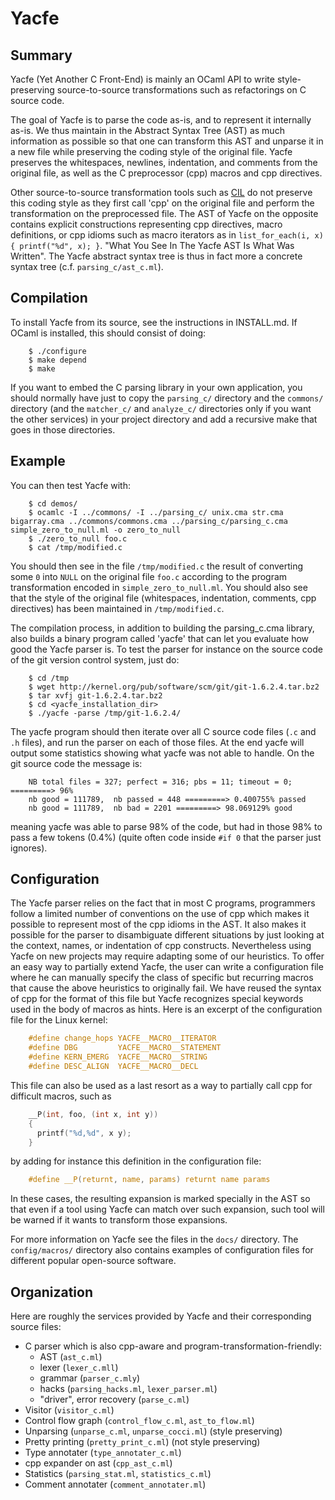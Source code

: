 Yacfe
=====

Summary
-------

Yacfe (Yet Another C Front-End) is mainly an OCaml API to write
style-preserving source-to-source transformations such as refactorings
on C source code.

The goal of Yacfe is to parse the code as-is, and to represent it
internally as-is. We thus maintain in the Abstract Syntax Tree (AST)
as much information as possible so that one can transform this AST and
unparse it in a new file while preserving the coding style of the
original file. Yacfe preserves the whitespaces, newlines, indentation,
and comments from the original file, as well as the C preprocessor
(cpp) macros and cpp directives.

Other source-to-source transformation tools such as
[CIL](http://manju.cs.berkeley.edu/cil/) do not preserve this coding style
as they first call 'cpp' on the original file and perform the
transformation on the preprocessed file. The AST of Yacfe on the
opposite contains explicit constructions representing cpp directives,
macro definitions, or cpp idioms such as macro iterators as in
`list_for_each(i, x) { printf("%d", x); }`. "What You See In The Yacfe
AST Is What Was Written". The Yacfe abstract syntax tree is thus in
fact more a concrete syntax tree (c.f. `parsing_c/ast_c.ml`).

Compilation
-----------

To install Yacfe from its source, see the instructions in INSTALL.md.
If OCaml is installed, this should consist of doing:

```
    $ ./configure
    $ make depend
    $ make
```

If you want to embed the C parsing library in your own application,
you should normally have just to copy the `parsing_c/` directory and the
`commons/` directory (and the `matcher_c/` and `analyze_c/` directories
only if you want the other services) in your project directory and add a
recursive make that goes in those directories.

Example
-------

You can then test Yacfe with:

```
    $ cd demos/
    $ ocamlc -I ../commons/ -I ../parsing_c/ unix.cma str.cma bigarray.cma ../commons/commons.cma ../parsing_c/parsing_c.cma simple_zero_to_null.ml -o zero_to_null
    $ ./zero_to_null foo.c
    $ cat /tmp/modified.c
```

You should then see in the file `/tmp/modified.c` the result of
converting some `0` into `NULL` on the original file `foo.c`
according to the program transformation encoded in `simple_zero_to_null.ml`.
You should also see that the style of the original file (whitespaces,
indentation, comments, cpp directives) has been maintained in
`/tmp/modified.c`.

The compilation process, in addition to building the parsing_c.cma library,
also builds a binary program called 'yacfe' that can let you evaluate
how good the Yacfe parser is. To test the parser for instance on the
source code of the git version control system, just do:

```
    $ cd /tmp
    $ wget http://kernel.org/pub/software/scm/git/git-1.6.2.4.tar.bz2
    $ tar xvfj git-1.6.2.4.tar.bz2
    $ cd <yacfe_installation_dir>
    $ ./yacfe -parse /tmp/git-1.6.2.4/
```

The yacfe program should then iterate over all C source code files
(`.c` and `.h` files), and run the parser on each of those files. At the
end yacfe will output some statistics showing what yacfe was not
able to handle. On the git source code the message is:

```
    NB total files = 327; perfect = 316; pbs = 11; timeout = 0; =========> 96%
    nb good = 111789,  nb passed = 448 =========> 0.400755% passed
    nb good = 111789,  nb bad = 2201 =========> 98.069129% good
```

meaning yacfe was able to parse 98% of the code, but had in those 98%
to pass a few tokens (0.4%) (quite often code inside `#if 0` that the
parser just ignores).

Configuration
-------------

The Yacfe parser relies on the fact that in most C programs,
programmers follow a limited number of conventions on the use of cpp
which makes it possible to represent most of the cpp idioms
in the AST. It also makes it possible for the parser to disambiguate
different situations by just looking at the context, names, or
indentation of cpp constructs. Nevertheless using Yacfe on new
projects may require adapting some of our heuristics. To offer an easy
way to partially extend Yacfe, the user can write a configuration file
where he can manually specify the class of specific but recurring
macros that cause the above heuristics to originally fail. We have
reused the syntax of cpp for the format of this file but Yacfe
recognizes special keywords used in the body of macros as hints.
Here is an excerpt of the configuration file for the Linux kernel:

```c
    #define change_hops YACFE__MACRO__ITERATOR
    #define DBG         YACFE__MACRO__STATEMENT
    #define KERN_EMERG  YACFE__MACRO__STRING
    #define DESC_ALIGN  YACFE__MACRO__DECL
```

This file can also be used as a last resort as a way
to partially call cpp for difficult macros, such as

```c
    __P(int, foo, (int x, int y))
    {
      printf("%d,%d", x y);
    }
```

by adding for instance this definition in the configuration file:

```c
    #define __P(returnt, name, params) returnt name params
```

In these cases, the resulting expansion is marked specially in the AST
so that even if a tool using Yacfe can match over such expansion, such
tool will be warned if it wants to transform those expansions.

For more information on Yacfe see the files in the `docs/` directory.
The `config/macros/` directory also contains examples of configuration
files for different popular open-source software.

Organization
------------

Here are roughly the services provided by Yacfe and their corresponding
source files:

 * C parser which is also cpp-aware and program-transformation-friendly:
     * AST    (`ast_c.ml`)
     * lexer  (`lexer_c.mll`)
     * grammar (`parser_c.mly`)
     * hacks   (`parsing_hacks.ml`, `lexer_parser.ml`)
     * "driver", error recovery (`parse_c.ml`)
 * Visitor (`visitor_c.ml`)
 * Control flow graph (`control_flow_c.ml`, `ast_to_flow.ml`)
 * Unparsing (`unparse_c.ml`, `unparse_cocci.ml`) (style preserving)
 * Pretty printing (`pretty_print_c.ml`)        (not style preserving)
 * Type annotater (`type_annotater_c.ml`)
 * cpp expander on ast (`cpp_ast_c.ml`)
 * Statistics (`parsing_stat.ml`, `statistics_c.ml`)
 * Comment annotater (`comment_annotater.ml`)
